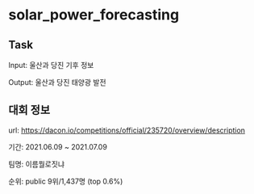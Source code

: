 # solar_power_forecasting

## Task 
Input: 울산과 당진 기후 정보

Output: 울산과 당진 태양광 발전

## 대회 정보
url: https://dacon.io/competitions/official/235720/overview/description

기간: 2021.06.09 ~ 2021.07.09

팀명: 이름뭘로짓냐

순위: public 9위/1,437명 (top 0.6%)
